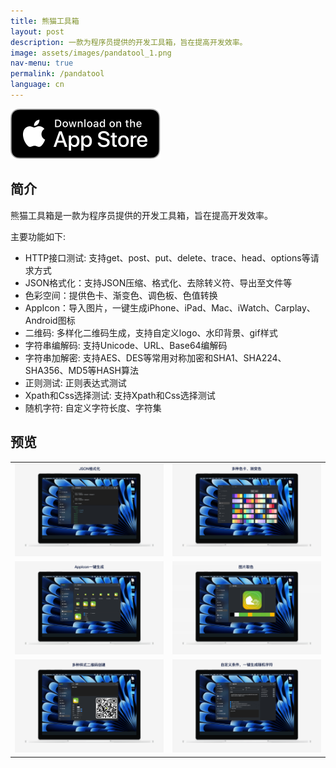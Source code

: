 ```yaml
---
title: 熊猫工具箱
layout: post
description: 一款为程序员提供的开发工具箱，旨在提高开发效率。
image: assets/images/pandatool_1.png
nav-menu: true
permalink: /pandatool
language: cn
---
```

[![AppStrore](./assets/images/appstore_black.svg)](https://apps.apple.com/app/id6451439083)

## 简介
熊猫工具箱是一款为程序员提供的开发工具箱，旨在提高开发效率。

主要功能如下:
- HTTP接口测试: 支持get、post、put、delete、trace、head、options等请求方式
- JSON格式化：支持JSON压缩、格式化、去除转义符、导出至文件等
- 色彩空间：提供色卡、渐变色、调色板、色值转换
- AppIcon：导入图片，一键生成iPhone、iPad、Mac、iWatch、Carplay、Android图标
- 二维码: 多样化二维码生成，支持自定义logo、水印背景、gif样式
- 字符串编解码: 支持Unicode、URL、Base64编解码
- 字符串加解密: 支持AES、DES等常用对称加密和SHA1、SHA224、SHA356、MD5等HASH算法
- 正则测试: 正则表达式测试
- Xpath和Css选择测试: 支持Xpath和Css选择测试
- 随机字符: 自定义字符长度、字符集

## 预览

|       |  |
| ----------- | ----------- |
| ![](./assets/images/pandatool_1.png) | ![](./assets/images/pandatool_2.png) |
| ![](./assets/images/pandatool_3.png) | ![](./assets/images/pandatool_4.png) |
| ![](./assets/images/pandatool_5.png) | ![](./assets/images/pandatool_6.png) |
